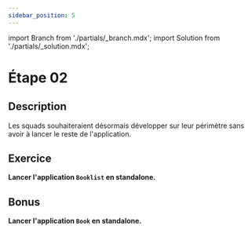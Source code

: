 ```yaml
---
sidebar_position: 5
---
```


import Branch from './partials/\_branch.mdx';
import Solution from './partials/\_solution.mdx';

# Étape 02

<Branch step="02" />

## Description

Les squads souhaiteraient désormais développer sur leur périmètre sans avoir à lancer le reste de l'application.

## Exercice

**Lancer l'application `Booklist` en standalone.**

## Bonus

**Lancer l'application `Book` en standalone.**

<Solution step="02" />
